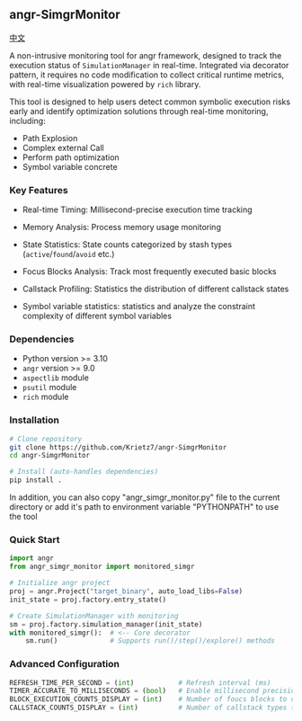 ## angr-SimgrMonitor

[中文](README.zh_CN.md)

A non-intrusive monitoring tool for angr framework, designed to track the execution status of `SimulationManager` in real-time. Integrated via decorator pattern, it requires no code modification to collect critical runtime metrics, with real-time visualization powered by `rich` library.

This tool is designed to help users detect common symbolic execution risks early and identify optimization solutions through real-time monitoring, including:
- Path Explosion
- Complex external Call
- Perform path optimization
- Symbol variable concrete
 
### Key Features
- Real-time Timing: Millisecond-precise execution time tracking

- Memory Analysis: Process memory usage monitoring

- State Statistics: State counts categorized by stash types (`active`/`found`/`avoid` etc.)

- Focus Blocks Analysis: Track most frequently executed basic blocks

- Callstack Profiling: Statistics the distribution of different callstack states

- Symbol variable statistics: statistics and analyze the constraint complexity of different symbol variables

### Dependencies
- Python version >= 3.10
- `angr` version >= 9.0
- `aspectlib` module
- `psutil` module
- `rich` module

### Installation
```bash
# Clone repository
git clone https://github.com/Krietz7/angr-SimgrMonitor
cd angr-SimgrMonitor

# Install (auto-handles dependencies)
pip install .
```

In addition, you can also copy "angr_simgr_monitor.py" file to the current directory or add it's path to environment variable "PYTHONPATH" to use the tool

### Quick Start


```python
import angr
from angr_simgr_monitor import monitored_simgr

# Initialize angr project
proj = angr.Project("target_binary", auto_load_libs=False)
init_state = proj.factory.entry_state()

# Create SimulationManager with monitoring
sm = proj.factory.simulation_manager(init_state)
with monitored_simgr():  # <-- Core decorator
    sm.run()             # Supports run()/step()/explore() methods
```


### Advanced Configuration
```python
REFRESH_TIME_PER_SECOND = (int)           # Refresh interval (ms)
TIMER_ACCURATE_TO_MILLISECONDS = (bool)   # Enable millisecond precision
BLOCK_EXECUTION_COUNTS_DISPLAY = (int)    # Number of foucs blocks to display
CALLSTACK_COUNTS_DISPLAY = (int)          # Number of callstack types to show
```
